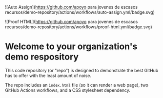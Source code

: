 ![Auto Assign](https://github.com/apoyo para jovenes de escasos recursos/demo-repository/actions/workflows/auto-assign.yml/badge.svg)

![Proof HTML](https://github.com/apoyo para jovenes de escasos recursos/demo-repository/actions/workflows/proof-html.yml/badge.svg)

# Welcome to your organization's demo respository
This code repository (or "repo") is designed to demonstrate the best GitHub has to offer with the least amount of noise.

The repo includes an `index.html` file (so it can render a web page), two GitHub Actions workflows, and a CSS stylesheet dependency.
